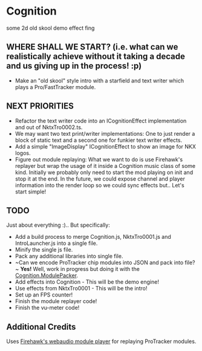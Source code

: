 # Cognition

some 2d old skool demo effect fing

## WHERE SHALL WE START? (i.e. what can we realistically achieve without it taking a decade and us giving up in the process! :p)

- Make an "old skool" style intro with a starfield and text writer which plays a Pro/FastTracker module.

## NEXT PRIORITIES

- Refactor the text writer code into an ICognitionEffect implementation and out of NktxTro0002.ts.
- We may want two text print/writer implementations: One to just render a block of static text and a second one for funkier text writer effects.
- Add a simple "ImageDisplay" ICognitionEffect to show an image for NKX logos.
- Figure out module replaying: What we want to do is use Firehawk's replayer but wrap the usage of it inside a Cognition music class of some kind. Initially we probably only need to start the mod playing on init and stop it at the end. In the future, we could expose channel and player information into the render loop so we could sync effects but.. Let's start simple!

## TODO

Just about everything :).. But specifically:

- Add a build process to merge Cognition.js, NktxTro0001.js and IntroLauncher.js into a single file.
- Minify the single js file.
- Pack any additional libraries into single file.
- ~Can we encode ProTracker chip modules into JSON and pack into file?~ **Yes!** Well, work in progress but doing it with the [Cognition.ModulePacker](https://github.com/rarelyprolific/Cognition.ModulePacker).
- Add effects into Cognition - This will be the demo engine!
- Use effects from NktxTro0001 - This will be the intro!
- Set up an FPS counter!
- Finish the module replayer code!
- Finish the vu-meter code!

## Additional Credits

Uses [Firehawk's webaudio module player](https://github.com/jhalme/webaudio-mod-player) for replaying ProTracker modules.
